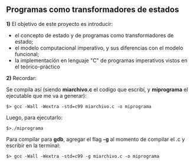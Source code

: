 ## Programas como transformadores de estados

**1)** El objetivo de este proyecto es introducir:

* el concepto de estado y de programas como transformadores de estado;
* el modelo computacional imperativo, y sus diferencias con el modelo funcional;
* la implementación en lenguaje "C" de programas imperativos vistos en el teórico-práctico


**2)** Recordar:

Se compila así (siendo **miarchivo.c** el codigo que escribí, y **miprograma** el ejecutable que me va a generar):

``` terminal
$> gcc -Wall -Wextra -std=c99 miarchivo.c -o miprograma
```

Luego, para ejecutarlo:

``` terminal
$>./miprograma
```

Para compilar para **gdb**, agregar el flag **-g** al momento de compilar el .c y escribir en la terminal:

``` terminal
$> gcc -Wall -Wextra -std=c99 -g miarchivo.c -o miprograma
```
